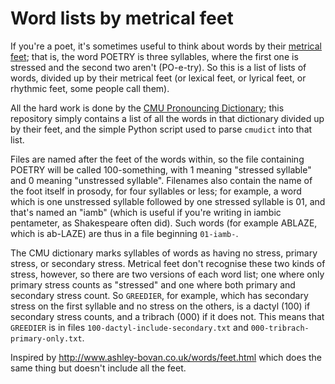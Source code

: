 # Word lists by metrical feet

If you're a poet, it's sometimes useful to think about words by their [metrical feet](https://en.wikipedia.org/wiki/Foot_(prosody)); that is, the word POETRY is three syllables, where the first one is stressed and the second two aren't (PO-e-try). So this is a list of lists of words, divided up by their metrical feet (or lexical feet, or lyrical feet, or rhythmic feet, some people call them).

All the hard work is done by the [CMU Pronouncing Dictionary](http://www.speech.cs.cmu.edu/cgi-bin/cmudict); this repository simply contains a list of all the words in that dictionary divided up by their feet, and the simple Python script used to parse `cmudict` into that list.

Files are named after the feet of the words within, so the file containing POETRY will be called 100-something, with 1 meaning "stressed syllable" and 0 meaning "unstressed syllable". Filenames also contain the name of the foot itself in prosody, for four syllables or less; for example, a word which is one unstressed syllable followed by one stressed syllable is 01, and that's named an "iamb" (which is useful if you're writing in iambic pentameter, as Shakespeare often did). Such words (for example ABLAZE, which is ab-LAZE) are thus in a file beginning `01-iamb-`.

The CMU dictionary marks syllables of words as having no stress, primary stress, or secondary stress. Metrical feet don't recognise these two kinds of stress, however, so there are two versions of each word list; one where only primary stress counts as "stressed" and one where both primary and secondary stress count. So `GREEDIER`, for example, which has secondary stress on the first syllable and no stress on the others, is a dactyl (100) if secondary stress counts, and a tribrach (000) if it does not. This means that `GREEDIER` is in files `100-dactyl-include-secondary.txt` and `000-tribrach-primary-only.txt`.

Inspired by http://www.ashley-bovan.co.uk/words/feet.html which does the same thing but doesn't include all the feet.
